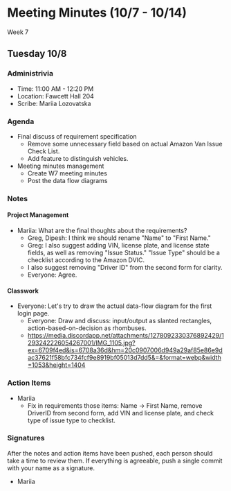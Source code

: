 # Meeting Minutes (10/7 - 10/14)
Week 7

##  Tuesday 10/8

### Administrivia
* Time: 11:00 AM - 12:20 PM
* Location: Fawcett Hall 204
* Scribe: Mariia Lozovatska

### Agenda
* Final discuss of requirement specification
  * Remove some unnecessary field based on actual Amazon Van Issue Check List.
  * Add feature to distinguish vehicles.
* Meeting minutes management
  * Create W7 meeting minutes
  * Post the data flow diagrams

### Notes
#### Project Management
* Mariia: What are the final thoughts about the requirements?
  * Greg, Dipesh: I think we should rename "Name" to "First Name."
  * Greg: I also suggest adding VIN, license plate, and license state fields, as well as removing "Issue Status." "Issue Type" should be a checklist according to the Amazon DVIC.
  * I also suggest removing "Driver ID" from the second form for clarity.
  * Everyone: Agree.

#### Classwork
  * Everyone: Let's try to draw the actual data-flow diagram for the first login page.
      * Everyone: Draw and discuss: input/output as slanted rectangles, action-based-on-decision as rhombuses.
      * https://media.discordapp.net/attachments/1278092330376892429/1293242226054267001/IMG_1105.jpg?ex=6709f4ed&is=6708a36d&hm=20c0907006d949a29af85e86e9dac37621f58bfc734fcf9e8919bf05013d7dd5&=&format=webp&width=1053&height=1404

### Action Items
* Mariia
  * Fix in requirements those items: Name -> First Name, remove DriverID from second form, add VIN and license plate, and check type of issue type to checklist. 
### Signatures
After the notes and action items have been pushed, each person should take a time to review them. If everything is agreeable, push a single commit with your name as a signature. 
* Mariia
